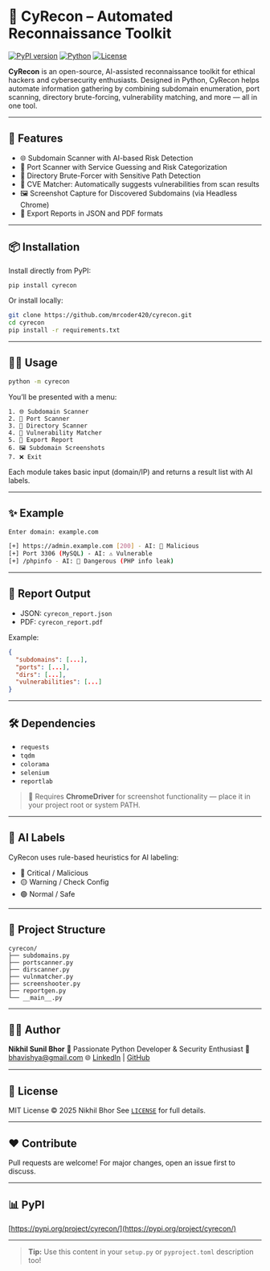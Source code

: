 # 🔐 CyRecon – Automated Reconnaissance Toolkit

[![PyPI version](https://badge.fury.io/py/cyrecon.svg)](https://pypi.org/project/cyrecon/)
[![Python](https://img.shields.io/badge/Python-3.8+-blue.svg)](https://www.python.org/downloads/)
[![License](https://img.shields.io/badge/License-MIT-green.svg)](LICENSE)

**CyRecon** is an open-source, AI-assisted reconnaissance toolkit for ethical hackers and cybersecurity enthusiasts. Designed in Python, CyRecon helps automate information gathering by combining subdomain enumeration, port scanning, directory brute-forcing, vulnerability matching, and more — all in one tool.

---

## 🚀 Features

* 🌐 Subdomain Scanner with AI-based Risk Detection
* 🛁 Port Scanner with Service Guessing and Risk Categorization
* 📂 Directory Brute-Forcer with Sensitive Path Detection
* 🧠 CVE Matcher: Automatically suggests vulnerabilities from scan results
* 🖼️ Screenshot Capture for Discovered Subdomains (via Headless Chrome)
* 📝 Export Reports in JSON and PDF formats

---

## 📦 Installation

Install directly from PyPI:

```bash
pip install cyrecon
```

Or install locally:

```bash
git clone https://github.com/mrcoder420/cyrecon.git
cd cyrecon
pip install -r requirements.txt
```

---

## 🧑‍💻 Usage

```bash
python -m cyrecon
```

You’ll be presented with a menu:

```
1. 🌐 Subdomain Scanner
2. 🛁 Port Scanner
3. 📂 Directory Scanner
4. 🧠 Vulnerability Matcher
5. 📝 Export Report
6. 🖼️ Subdomain Screenshots
7. ❌ Exit
```

Each module takes basic input (domain/IP) and returns a result list with AI labels.

---

## ✨ Example

```bash
Enter domain: example.com

[+] https://admin.example.com [200] - AI: 🔴 Malicious
[+] Port 3306 (MySQL) - AI: ⚠️ Vulnerable
[+] /phpinfo - AI: 🔴 Dangerous (PHP info leak)
```

---

## 📄 Report Output

* JSON: `cyrecon_report.json`
* PDF:  `cyrecon_report.pdf`

Example:

```json
{
  "subdomains": [...],
  "ports": [...],
  "dirs": [...],
  "vulnerabilities": [...]
}
```

---

## 🛠️ Dependencies

* `requests`
* `tqdm`
* `colorama`
* `selenium`
* `reportlab`

> 📌 Requires **ChromeDriver** for screenshot functionality — place it in your project root or system PATH.

---

## 🧠 AI Labels

CyRecon uses rule-based heuristics for AI labeling:

* 🔴 Critical / Malicious
* 🟡 Warning / Check Config
* 🟢 Normal / Safe

---

## 📀 Project Structure

```
cyrecon/
├── subdomains.py
├── portscanner.py
├── dirscanner.py
├── vulnmatcher.py
├── screenshooter.py
├── reportgen.py
└── __main__.py
```

---

## 👨‍💼 Author

**Nikhil Sunil Bhor**
💼 Passionate Python Developer & Security Enthusiast
📧 [bhavishya@gmail.com](mailto:bhavishya@gmail.com)
🌐 [LinkedIn](https://linkedin.com/in/yourusername) | [GitHub](https://github.com/yourusername)

---

## 📃 License

MIT License © 2025 Nikhil Bhor
See [`LICENSE`](LICENSE) for full details.

---

## ❤️ Contribute

Pull requests are welcome! For major changes, open an issue first to discuss.

---

## 📊 PyPI

[https://pypi.org/project/cyrecon/](https://pypi.org/project/cyrecon/)

---

> **Tip:** Use this content in your `setup.py` or `pyproject.toml` description too!
